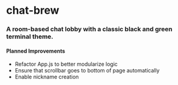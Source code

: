# chat-brew
### A room-based chat lobby with a classic black and green terminal theme.

#### Planned Improvements
* Refactor App.js to better modularize logic
* Ensure that scrollbar goes to bottom of page automatically
* Enable nickname creation
